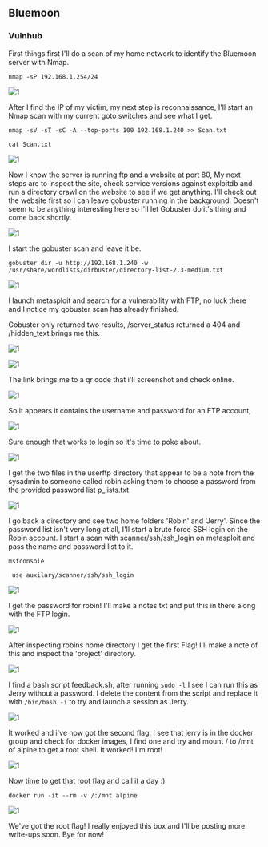 ## Bluemoon
### Vulnhub
First things first I'll do a scan of my home network to identify the Bluemoon server with Nmap.

```nmap -sP 192.168.1.254/24 ```

![1](Images/1.png)


After I find the IP of my victim, my next step is reconnaissance, I'll start an Nmap scan with my current goto 
switches and see what I get.

```nmap -sV -sT -sC -A --top-ports 100 192.168.1.240 >> Scan.txt```

```cat Scan.txt```

![1](Images/2.png)


Now I know the server is running ftp and a website at port 80, My next steps are to inspect the site, check 
service versions against exploitdb and run a directory crawl on the website to see if we get anything. I'll 
check out the website first so I can leave gobuster running in the background. Doesn't seem to be anything 
interesting here so I'll let Gobuster do it's thing and come back shortly.

![1](Images/3.png)


I start the gobuster scan and leave it be.

```gobuster dir -u http://192.168.1.240 -w /usr/share/wordlists/dirbuster/directory-list-2.3-medium.txt```

![1](Images/4.png)


I launch metasploit and search for a vulnerability with FTP, no luck there and I notice my gobuster scan has 
already finished.



Gobuster only returned two results, /server_status returned a 404 and /hidden_text brings me this.

![1](Images/6.png)

![1](Images/7.png)


The link brings me to a qr code that i'll screenshot and check online.

![1](Images/8.png)


So it appears it contains the username and password for an FTP account,

![1](Images/9.png)


Sure enough that works to login so it's time to poke about.

![1](Images/20.png)


I get the two files in the userftp directory that appear to be a note from the sysadmin to someone called
robin asking them to choose a password from the provided password list p_lists.txt 

![1](Images/11.png)


I go back a directory and see two home folders 'Robin' and 'Jerry'. Since the password list isn't very
long at all, I'll start a brute force SSH login on the Robin account.
I start a scan with scanner/ssh/ssh_login on metasploit and pass the name and password list to it.

```msfconsole```

``` use auxilary/scanner/ssh/ssh_login```

![1](Images/12.png)


I get the password for robin! I'll make a notes.txt and put this in there along with the FTP login.

![1](Images/13.png)


After inspecting robins home directory I get the first Flag! I'll make a note of this and inspect the
'project' directory.

![1](Images/14.png)


I find a bash script feedback.sh, after running ```sudo -l``` I see I can run this as Jerry without a password. I 
delete the content from the script and replace it with ```/bin/bash -i``` to try and launch a session as Jerry.

![1](Images/15.png)


It worked and i've now got the second flag.
I see that jerry is in the docker group and check for docker images, I find one and try and mount / to /mnt of 
alpine to get a root shell. It worked! I'm root!

![1](Images/16.png)


Now time to get that root flag and call it a day :)

``` docker run -it --rm -v /:/mnt alpine ```

![1](Images/17.png)


We've got the root flag! I really enjoyed this box and I'll be posting more write-ups soon. Bye for now!



